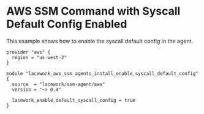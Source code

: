 # AWS SSM Command with Syscall Default Config Enabled

This example shows how to enable the syscall default config in
the agent.

```hcl
provider "aws" {
  region = "us-west-2"
}

module "lacework_aws_ssm_agents_install_enable_syscall_default_config" {
  source  = "lacework/ssm-agent/aws"
  version = "~> 0.4"

  lacework_enable_default_syscall_config = true
}
```
